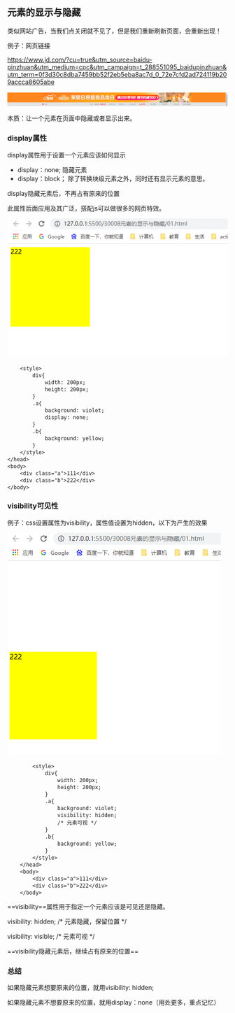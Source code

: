 ## 元素的显示与隐藏

类似网站广告，当我们点关闭就不见了，但是我们重新刷新页面，会重新出现！



例子：网页链接	

https://www.jd.com/?cu=true&utm_source=baidu-pinzhuan&utm_medium=cpc&utm_campaign=t_288551095_baidupinzhuan&utm_term=0f3d30c8dba7459bb52f2eb5eba8ac7d_0_72e7cfd2ad724119b209accca8605abe



![image-20211201214642646](14display显示隐藏元素.assets/image-20211201214642646.png)



本质：让一个元素在页面中隐藏或者显示出来。



### display属性

display属性用于设置一个元素应该如何显示

- display：none; 		隐藏元素
- display：block；      除了转换块级元素之外，同时还有显示元素的意思。

display隐藏元素后，不再占有原来的位置

此属性后面应用及其广泛，搭配js可以做很多的网页特效。



![image-20211201214156486](14display显示隐藏元素.assets/image-20211201214156486.png)

```
    <style>
        div{
            width: 200px;
            height: 200px;
        }
        .a{
            background: violet;
            display: none;
        }
        .b{
            background: yellow;
        }
    </style>
</head>
<body>
    <div class="a">111</div>
    <div class="b">222</div>
</body>
```



### visibility可见性



例子：css设置属性为visibility，属性值设置为hidden，以下为产生的效果

![image-20211201215303894](14display显示隐藏元素.assets/image-20211201215303894.png)

```
        <style>
            div{
                width: 200px;
                height: 200px;
            }
            .a{
                background: violet;
                visibility: hidden;
                /* 元素可视 */
            }
            .b{
                background: yellow;
            }
        </style>
    </head>
    <body>
        <div class="a">111</div>
        <div class="b">222</div>
    </body>
```



==visibility==属性用于指定一个元素应该是可见还是隐藏。

visibility: hidden;					/* 元素隐藏，保留位置 */

visibility: visible; 					/* 元素可视 */

==visibility隐藏元素后，继续占有原来的位置==



### 总结	

如果隐藏元素想要原来的位置，就用visibility: hidden;

如果隐藏元素不想要原来的位置，就用display：none（用处更多，重点记忆）



